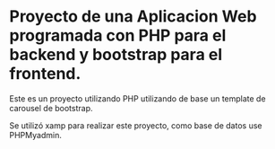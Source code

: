 # Proyecto de una Aplicacion Web programada con PHP para el backend y bootstrap para el frontend.

Este es un proyecto utilizando PHP utilizando de base un template de carousel de bootstrap.

Se utilizó xamp para realizar este proyecto, como base de datos use PHPMyadmin.
